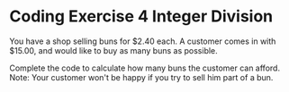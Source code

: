 # Coding Exercise 4 Integer Division

You have a shop selling buns for $2.40 each.  A customer comes in with $15.00, and would
like to buy as many buns as possible.

Complete the code to calculate how many buns the customer can afford.
Note: Your customer won't be happy if you try to sell him part of a bun.

